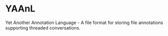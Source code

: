 # YAAnL
Yet Another Annotation Language - A file format for storing file annotations supporting threaded conversations.
